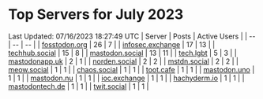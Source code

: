 # Top Servers for July 2023
Last Updated: 07/16/2023 18:27:49 UTC
| Server | Posts | Active Users |
| -- | -- | -- |
| [fosstodon.org](https://fosstodon.org/tags/PowerShell) | 26 | 7 |
| [infosec.exchange](https://infosec.exchange/tags/PowerShell) | 17 | 13 |
| [techhub.social](https://techhub.social/tags/PowerShell) | 15 | 8 |
| [mastodon.social](https://mastodon.social/tags/PowerShell) | 13 | 11 |
| [tech.lgbt](https://tech.lgbt/tags/PowerShell) | 5 | 3 |
| [mastodonapp.uk](https://mastodonapp.uk/tags/PowerShell) | 2 | 1 |
| [norden.social](https://norden.social/tags/PowerShell) | 2 | 2 |
| [mstdn.social](https://mstdn.social/tags/PowerShell) | 2 | 2 |
| [meow.social](https://meow.social/tags/PowerShell) | 1 | 1 |
| [chaos.social](https://chaos.social/tags/PowerShell) | 1 | 1 |
| [toot.cafe](https://toot.cafe/tags/PowerShell) | 1 | 1 |
| [mastodon.uno](https://mastodon.uno/tags/PowerShell) | 1 | 1 |
| [mastodon.nu](https://mastodon.nu/tags/PowerShell) | 1 | 1 |
| [ioc.exchange](https://ioc.exchange/tags/PowerShell) | 1 | 1 |
| [hachyderm.io](https://hachyderm.io/tags/PowerShell) | 1 | 1 |
| [mastodontech.de](https://mastodontech.de/tags/PowerShell) | 1 | 1 |
| [twit.social](https://twit.social/tags/PowerShell) | 1 | 1 |
